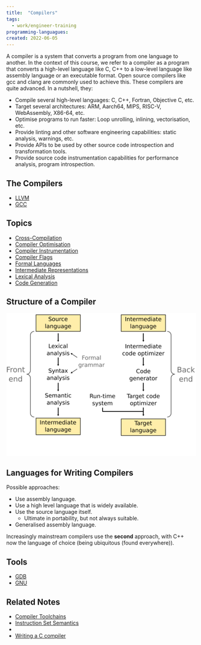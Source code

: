 ```yaml
---
title:  "Compilers"
tags:
  - work/engineer-training 
programming-languagues:
created: 2022-06-05
---
```

A compiler is a system that converts a program from one language to another. In the context of this course, we refer to a compiler as a program that converts a high-level language like C, C++ to a low-level language like assembly language or an executable format. Open source compilers like gcc and clang are commonly used to achieve this. These compilers are quite advanced. In a nutshell, they:

- Compile several high-level languages: C, C++, Fortran, Objective C, etc.
- Target several architectures: ARM, Aarch64, MIPS, RISC-V, WebAssembly, X86-64, etc.
- Optimise programs to run faster: Loop unrolling, inlining, vectorisation, etc.
- Provide linting and other software engineering capabilities: static analysis, warnings, etc.
- Provide APIs to be used by other source code introspection and transformation tools.
- Provide source code instrumentation capabilities for performance analysis, program introspection.

## The Compilers
- [LLVM](notes/general/llvm.md)
- [GCC](notes/general/gcc.md)

## Topics
- [Cross-Compilation](notes/general/cross-compilation.md)
- [Compiler Optimisation](notes/private/work/compiler-optimisation.md)
- [Compiler Instrumentation](notes/general/compiler-instrumentation.md)
- [Compiler Flags](notes/general/compiler-flags.md)
- [Formal Languages](notes/general/formal-languages.md)
- [Intermediate Representations](notes/general/intermediate-representations.md)
- [Lexical Analysis](notes/general/lexical-analysis.md)
- [Code Generation](notes/private/work/code-generation.md)

## Structure of a Compiler
![compiler-structure](notes/images/compiler-structure.png)

## Languages for Writing Compilers
Possible approaches:

- Use assembly language.
- Use a high level language that is widely available.
- Use the source language itself.
    - Ultimate in portability, but not always suitable.
- Generalised assembly language.

Increasingly mainstream compilers use the **second** approach, with C++ now the language of choice (being ubiquitous (found everywhere)).

## Tools
- [GDB](notes/private/work/gdb.md)
- [GNU](notes/general/gnu.md)

## Related Notes
- [Compiler Toolchains](notes/private/work/compiler-toolchains.md)
- [Instruction Set Semantics](notes/general/instruction-set-semantics.md)
- [](notes/general/llvm.md#Online%20resources%7CLots%20of%20Online%20Resources)
- [Writing a C compiler](https://norasandler.com/2017/11/29/Write-a-Compiler.html)
